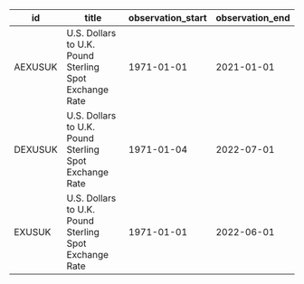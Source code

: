 | id      | title                                                  | observation_start   | observation_end   |
|---------|--------------------------------------------------------|---------------------|-------------------|
| AEXUSUK | U.S. Dollars to U.K. Pound Sterling Spot Exchange Rate | 1971-01-01          | 2021-01-01        |
| DEXUSUK | U.S. Dollars to U.K. Pound Sterling Spot Exchange Rate | 1971-01-04          | 2022-07-01        |
| EXUSUK  | U.S. Dollars to U.K. Pound Sterling Spot Exchange Rate | 1971-01-01          | 2022-06-01        |